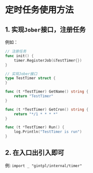 # 定时任务使用方法

## 1. 实现`Jober`接口，注册任务

例如：

```go
// 注册任务
func init() {
	timer.RegisterJob(&TestTimer{})
}

// 实现Jober接口
type TestTimer struct {
}

func (t *TestTimer) GetName() string {
	return "TestTimer"
}

func (t *TestTimer) GetCron() string {
	return "*/1 * * * *"
}

func (t *TestTimer) Run() {
	log.Println("TestTimer is run")
}
```

## 2. 在入口出引入即可

例: `import _ "gintpl/internal/timer"`